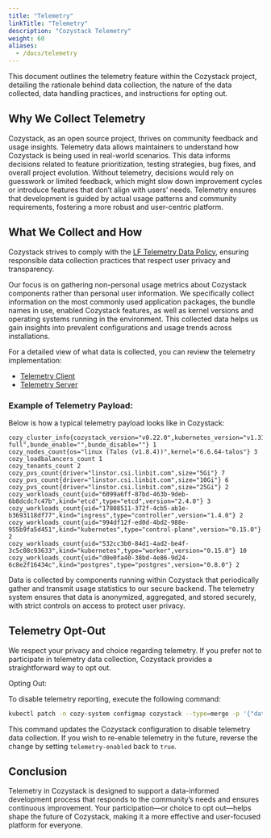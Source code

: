 ```yaml
---
title: "Telemetry"
linkTitle: "Telemetry"
description: "Cozystack Telemetry"
weight: 60
aliases:
  - /docs/telemetry
---
```


This document outlines the telemetry feature within the Cozystack project, detailing the rationale behind data collection, the nature of the data collected, data handling practices, and instructions for opting out.

## Why We Collect Telemetry

Cozystack, as an open source project, thrives on community feedback and usage insights. Telemetry data allows maintainers to understand how Cozystack is being used in real-world scenarios. This data informs decisions related to feature prioritization, testing strategies, bug fixes, and overall project evolution. Without telemetry, decisions would rely on guesswork or limited feedback, which might slow down improvement cycles or introduce features that don’t align with users’ needs. Telemetry ensures that development is guided by actual usage patterns and community requirements, fostering a more robust and user-centric platform.

## What We Collect and How

Cozystack strives to comply with the [LF Telemetry Data Policy](https://www.linuxfoundation.org/legal/telemetry-data-policy), ensuring responsible data collection practices that respect user privacy and transparency.

Our focus is on gathering non-personal usage metrics about Cozystack components rather than personal user information. We specifically collect information on the most commonly used application packages, the bundle names in use, enabled Cozystack features, as well as kernel versions and operating systems running in the environment. This collected data helps us gain insights into prevalent configurations and usage trends across installations.

For a detailed view of what data is collected, you can review the telemetry implementation:
- [Telemetry Client](https://github.com/cozystack/cozystack/tree/main/internal/telemetry)
- [Telemetry Server](https://github.com/cozystack/cozystack-telemetry-server/)

### Example of Telemetry Payload:

Below is how a typical telemetry payload looks like in Cozystack:

```prometheus
cozy_cluster_info{cozystack_version="v0.22.0",kubernetes_version="v1.31.4",oidc_enabled="true",bundle_name="paas-full",bunde_enable="",bunde_disable=""} 1
cozy_nodes_count{os="linux (Talos (v1.8.4))",kernel="6.6.64-talos"} 3
cozy_loadbalancers_count 1
cozy_tenants_count 2
cozy_pvs_count{driver="linstor.csi.linbit.com",size="5Gi"} 7
cozy_pvs_count{driver="linstor.csi.linbit.com",size="10Gi"} 6
cozy_pvs_count{driver="linstor.csi.linbit.com",size="25Gi"} 2
cozy_workloads_count{uid="6099a6ff-87bd-463b-9deb-6b8dcdc7c47b",kind="etcd",type="etcd",version="2.4.0"} 3
cozy_workloads_count{uid="17808511-372f-4cb5-ab1e-b3693118df77",kind="ingress",type="controller",version="1.4.0"} 2
cozy_workloads_count{uid="994df12f-ed0d-4bd2-988e-955b9fa5d451",kind="kubernetes",type="control-plane",version="0.15.0"} 2
cozy_workloads_count{uid="532cc3b0-84d1-4ad2-be4f-3c5c08c93633",kind="kubernetes",type="worker",version="0.15.0"} 10
cozy_workloads_count{uid="d0e0fa40-38bd-4e86-9d24-6c8e2f16434c",kind="postgres",type="postgres",version="0.8.0"} 2
```

Data is collected by components running within Cozystack that periodically gather and transmit usage statistics to our secure backend. The telemetry system ensures that data is anonymized, aggregated, and stored securely, with strict controls on access to protect user privacy.

## Telemetry Opt-Out

We respect your privacy and choice regarding telemetry. If you prefer not to participate in telemetry data collection, Cozystack provides a straightforward way to opt out.

Opting Out:

To disable telemetry reporting, execute the following command:

```bash
kubectl patch -n cozy-system configmap cozystack --type=merge -p '{"data":{"telemetry-enabled": "false"}}'
```

This command updates the Cozystack configuration to disable telemetry data collection. If you wish to re-enable telemetry in the future, reverse the change by setting `telemetry-enabled` back to `true`.

## Conclusion

Telemetry in Cozystack is designed to support a data-informed development process that responds to the community’s needs and ensures continuous improvement. Your participation—or choice to opt out—helps shape the future of Cozystack, making it a more effective and user-focused platform for everyone.
